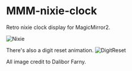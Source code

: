 # MMM-nixie-clock
Retro nixie clock display for MagicMirror2.

![Nixie](https://raw.githubusercontent.com/Isaac-the-Man/MMM-nixie-clock/master/screenshots/nixie.PNG)

There's also a digit reset animation.
![DigitReset](https://github.com/Isaac-the-Man/MMM-nixie-clock/blob/master/screenshots/digit-reset.gif?raw=true)

All image credit to Dalibor Farny.

